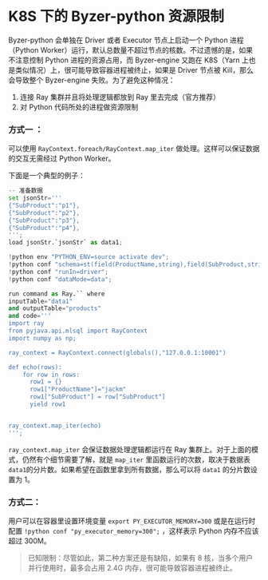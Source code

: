 # K8S 下的 Byzer-python 资源限制

Byzer-python 会单独在 Driver 或者 Executor 节点上启动一个 Python 进程（Python Worker）运行，默认总数量不超过节点的核数。不过遗憾的是，如果不注意控制 Python 进程的资源占用，而 Byzer-engine 又跑在 K8S（Yarn 上也是类似情况）上，很可能导致容器进程被终止，如果是 Driver 节点被 Kill，那么会导致整个 Byzer-engine 失败。为了避免这种情况：

1. 连接 Ray 集群并且将处理逻辑都放到 Ray 里去完成（官方推荐）
2. 对 Python 代码所处的进程做资源限制

### 方式一 ：
可以使用 `RayContext.foreach/RayContext.map_iter` 做处理。这样可以保证数据的交互无需经过 Python Worker。

下面是一个典型的例子：

```python
-- 准备数据
set jsonStr='''
{"SubProduct":"p1"},
{"SubProduct":"p2"},
{"SubProduct":"p3"},
{"SubProduct":"p4"},
''';
load jsonStr.`jsonStr` as data1;

!python env "PYTHON_ENV=source activate dev";
!python conf "schema=st(field(ProductName,string),field(SubProduct,string))";
!python conf "runIn=driver";
!python conf "dataMode=data";

run command as Ray.`` where 
inputTable="data1"
and outputTable="products"
and code='''
import ray
from pyjava.api.mlsql import RayContext
import numpy as np;

ray_context = RayContext.connect(globals(),"127.0.0.1:10001")

def echo(rows):
    for row in rows:
      row1 = {}
      row1["ProductName"]="jackm"
      row1["SubProduct"] = row["SubProduct"]
      yield row1


ray_context.map_iter(echo)
''';
```

`ray_context.map_iter`  会保证数据处理逻辑都运行在 Ray 集群上。对于上面的模式，仍然有个细节需要了解，就是 `map_iter` 里函数运行的次数，取决于数据表 `data1`的分片数。如果希望在函数里拿到所有数据，那么可以将 `data1` 的分片数设置为 1。

### 方式二：
用户可以在容器里设置环境变量 `export PY_EXECUTOR_MEMORY=300` 或是在运行时配置 `!python conf "py_executor_memory=300";` ，这样表示 Python 内存不应该超过 300M。

> 已知限制：尽管如此，第二种方案还是有缺陷，如果有 8 核，当多个用户并行使用时，最多会占用 2.4G 内存，很可能导致容器进程被终止。

